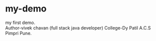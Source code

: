 # my-demo
my first demo.
<br>
Author-vivek chavan (full stack java developer)
College-Dy Patil A.C.S Pimpri Pune.